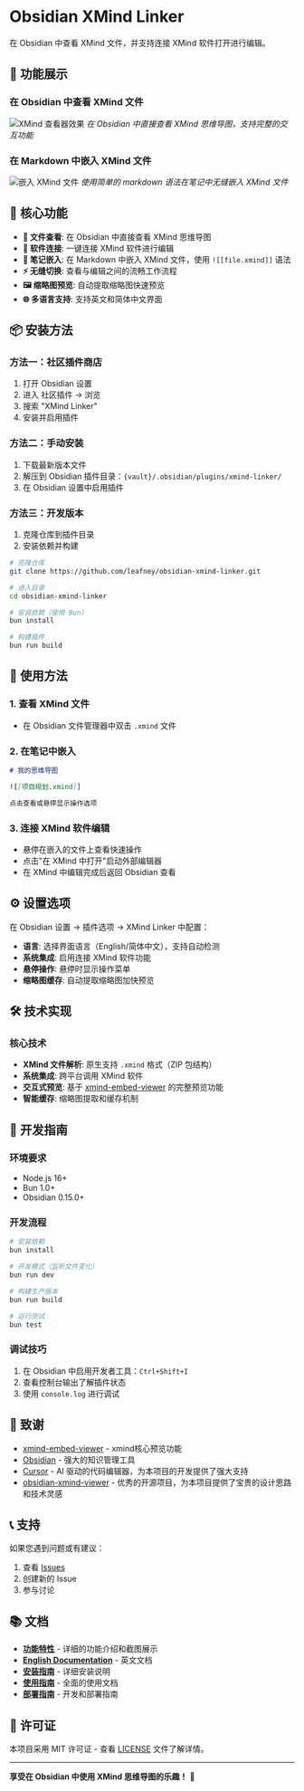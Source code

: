 # Obsidian XMind Linker

在 Obsidian 中查看 XMind 文件，并支持连接 XMind 软件打开进行编辑。

## 📸 功能展示

### 在 Obsidian 中查看 XMind 文件
![XMind 查看器效果](docs/image01.png)
*在 Obsidian 中直接查看 XMind 思维导图，支持完整的交互功能*

### 在 Markdown 中嵌入 XMind 文件
![嵌入 XMind 文件](docs/image02.png)
*使用简单的 markdown 语法在笔记中无缝嵌入 XMind 文件*

## 🌟 核心功能

- **📖 文件查看**: 在 Obsidian 中直接查看 XMind 思维导图
- **🔗 软件连接**: 一键连接 XMind 软件进行编辑
- **📄 笔记嵌入**: 在 Markdown 中嵌入 XMind 文件，使用 `![[file.xmind]]` 语法
- **⚡ 无缝切换**: 查看与编辑之间的流畅工作流程
- **🖼️ 缩略图预览**: 自动提取缩略图快速预览
- **🌐 多语言支持**: 支持英文和简体中文界面

## 📦 安装方法

### 方法一：社区插件商店

1. 打开 Obsidian 设置
2. 进入 社区插件 → 浏览
3. 搜索 "XMind Linker"
4. 安装并启用插件

### 方法二：手动安装

1. 下载最新版本文件
2. 解压到 Obsidian 插件目录：`{vault}/.obsidian/plugins/xmind-linker/`
3. 在 Obsidian 设置中启用插件

### 方法三：开发版本

1. 克隆仓库到插件目录
2. 安装依赖并构建

```bash
# 克隆仓库
git clone https://github.com/leafney/obsidian-xmind-linker.git

# 进入目录
cd obsidian-xmind-linker

# 安装依赖（使用 Bun）
bun install

# 构建插件
bun run build
```

## 🚀 使用方法

### 1. 查看 XMind 文件
- 在 Obsidian 文件管理器中双击 `.xmind` 文件

### 2. 在笔记中嵌入
```markdown
# 我的思维导图

![[项目规划.xmind]]

点击查看或悬停显示操作选项
```

### 3. 连接 XMind 软件编辑
- 悬停在嵌入的文件上查看快速操作
- 点击"在 XMind 中打开"启动外部编辑器
- 在 XMind 中编辑完成后返回 Obsidian 查看

## ⚙️ 设置选项

在 Obsidian 设置 → 插件选项 → XMind Linker 中配置：

- **语言**: 选择界面语言（English/简体中文），支持自动检测
- **系统集成**: 启用连接 XMind 软件功能
- **悬停操作**: 悬停时显示操作菜单
- **缩略图缓存**: 自动提取缩略图加快预览

## 🛠️ 技术实现

### 核心技术
- **XMind 文件解析**: 原生支持 `.xmind` 格式（ZIP 包结构）
- **系统集成**: 跨平台调用 XMind 软件
- **交互式预览**: 基于 [xmind-embed-viewer](https://github.com/xmindltd/xmind-embed-viewer) 的完整预览功能
- **智能缓存**: 缩略图提取和缓存机制

## 🔧 开发指南

### 环境要求

- Node.js 16+
- Bun 1.0+
- Obsidian 0.15.0+

### 开发流程

```bash
# 安装依赖
bun install

# 开发模式（监听文件变化）
bun run dev

# 构建生产版本
bun run build

# 运行测试
bun test
```

### 调试技巧

1. 在 Obsidian 中启用开发者工具：`Ctrl+Shift+I`
2. 查看控制台输出了解插件状态
3. 使用 `console.log` 进行调试

## 🙏 致谢

- [xmind-embed-viewer](https://github.com/xmindltd/xmind-embed-viewer) - xmind核心预览功能
- [Obsidian](https://obsidian.md/) - 强大的知识管理工具
- [Cursor](https://cursor.sh/) - AI 驱动的代码编辑器，为本项目的开发提供了强大支持
- [obsidian-xmind-viewer](https://github.com/Ssentiago/obsidian-xmind-viewer) - 优秀的开源项目，为本项目提供了宝贵的设计思路和技术灵感

## 📞 支持

如果您遇到问题或有建议：

1. 查看 [Issues](https://github.com/leafney/obsidian-xmind-linker/issues)
2. 创建新的 Issue
3. 参与讨论

## 📚 文档

- **[功能特性](docs/FEATURES.md)** - 详细的功能介绍和截图展示
- **[English Documentation](README.md)** - 英文文档
- **[安装指南](docs/INSTALL.md)** - 详细安装说明
- **[使用指南](docs/USAGE_GUIDE.md)** - 全面的使用文档
- **[部署指南](docs/DEPLOYMENT.md)** - 开发和部署指南

## 📄 许可证

本项目采用 MIT 许可证 - 查看 [LICENSE](LICENSE) 文件了解详情。

---

**享受在 Obsidian 中使用 XMind 思维导图的乐趣！** 🎉 